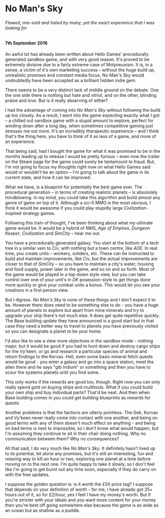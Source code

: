 # No Man's Sky

###### Flawed, mis-sold and hated by many; yet the exact experience that I was looking for

#### 7th September 2016

An awful lot has already been written about Hello Games' procedurally generated sandbox game, and with very good reason. It's proved to be extremely divisive due to a fairly extreme case of Molyneuxism. It is, in a sense, a victim of it's own marketing success – without the huge build up, unrealistic promises and constant media focus, No Man's Sky would undoubtedly have been accepted as a brilliant hidden indie gem.

There seems to be a very distinct lack of middle ground on the debate. One the one side there is nothing but hate and vitriol, and on the other, blinding praise and love. But is it really deserving of either?

I had the advantage of coming into *No Man's Sky* without following the build up too closely. As a result, I went into the game expecting exactly what I got – a chilled out sandbox game with a stupid amount to explore, perfect for winding down after a long day, when sometimes competitive gaming just stresses me out more. It's an incredibly therapeutic experience – and I think that's the thing here, you have to think of it as less of a game, and more of an experience.

That being said, had I bought the game for what it was promised to be in the months leading up to release I would be pretty furious – even now the trailer on the Steam page for the game could surely be tantamount to fraud. But, I'm not going to focus my thoughts right now on what Hello Games said would or wouldn't be an option – I'm going to talk about the game in its current state, and how it can be improved.

What we have, is a blueprint for potentially the best game ever. The procedural generation – in terms of creating realistic planets – is absolutely mindblowing. In my mind, you could take this algorithm and build almost any genre of game on top of it. Although a sci-fi MMO is the most obvious, I think it would be awesome if you could play stupidly large *Civilization*-inspired strategy games.

Following this train of thought, I've been thinking about what my ultimate game would be. It would be a hybrid of *NMS*, *Age of Empires*, *Dungeon Keeper*, *Civilization* and *SimCity* – hear me out.

You have a procedurally generated galaxy. You start at the bottom of a tech tree in a similar vein to *Civ*, with nothing but a town centre, like *AOE*. In real time, you create units – workers, soliders, etc. These can be instructed to build and maintain improvements, like *Civ*, but the actual improvements are closer to that of *SimCity* – so you have to maintain a city's water, housing and food supply, power later in the game, and so on and so forth. Most of the game would be played in a top-down style view, but you can take control over one of your unit's in *DK* posession-style to get things done more quickly or give your combat units a bonus. This would let you see your creations in a first person view. 

But I digress. *No Man's Sky* is none of these things and I don't expect it to be. However there does need to be something else to do - you have a huge amount of planets to explore but apart from mine minerals and try to upgrade your ship there's not much else. It does get quite repetitive quickly. The Base building update they have announced is a good start but in that case they need a better way to travel to planets you have previously visited so you can designate a planet to be your home. 

I'd also like to see a view more objectives in the sandbox mode - nothing major, but it would be good if you had to hunt down and destroy cargo ships for the Vy'keen, or go and research a particular species of animal and return findings to the Korvax. Hell, even some basic mineral fetch quests would be good - you enter a galaxy and go into a space station, meet the alien there and he says "gib Iridium" or something and then you have to scour the systems planets until you find some. 

This only works if the rewards are good too, though. Right now you can only really spend gold on buying ships and multitools. What if you could build your own ship and buy individual parts? That'd be neat. And then when Base building comes in you could get building blueprints as rewards for quests. 

Another problems is that the factions are utterly pointless. The Gek, Korvax and Vy'keen never really come into contact with one another, and being on good terms with any of them doesn't much effect on anything - and being on bad terms is next to impossible, so I don't know what would happen, but I'm assuming they continue to sit in their chair doing nothing. Why no communication between them? Why no consequences? 

All that said, I do very much like *No Man's Sky*. It definitely hasn't lived up to its potential, let alone any promises, but it's still an interesting, fun and relaxing way to kill an hour or two, exploring one planet at a time before moving on to the next one. I'm quite happy to take it slowly, so I don't feel like I'm going to get burnt out any time soon, especially if they do carry on with the free updates. 

I suppose the golden question is: is it worth the £50 price tag? I suppose that depends on your definition of worth - for me, I have already got 25+ hours out of it, so for £2/hour, yes I feel I have my money's worth. But if you're stricter with your ideals and you want more content for your money then you're best off going somewhere else because the game is as wide as an ocean but as shallow as a puddle. 
